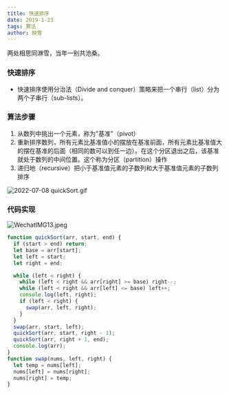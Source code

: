 ```yaml
---
title: 快速排序
date: 2019-1-23
tags: 算法
author: 映雪
---
```


两处相思同淋雪，当年一别共沧桑。

<!--more-->

### 快速排序

- 快速排序使用分治法（Divide and conquer）策略来把一个串行（list）分为两个子串行（sub-lists）。

### 算法步骤

1. 从数列中挑出一个元素，称为"基准"（pivot）
2. 重新排序数列，所有元素比基准值小的摆放在基准前面，所有元素比基准值大的摆在基准的后面（相同的数可以到任一边）。在这个分区退出之后，该基准就处于数列的中间位置。这个称为分区（partition）操作
3. 递归地（recursive）把小于基准值元素的子数列和大于基准值元素的子数列排序

![2022-07-08 quickSort.gif](https://www.runoob.com/wp-content/uploads/2019/03/quickSort.gif)

### 代码实现

![WechatIMG13.jpeg](/images/2022/07/19/yYMT23cBjPD9xwQ.jpg)

```js
function quickSort(arr, start, end) {
  if (start > end) return;
  let base = arr[start];
  let left = start;
  let right = end;

  while (left < right) {
    while (left < right && arr[right] >= base) right--;
    while (left < right && arr[left] <= base) left++;
    console.log(left, right);
    if (left < right) {
      swap(arr, left, right);
    }
  }
  swap(arr, start, left);
  quickSort(arr, start, right - 1);
  quickSort(arr, right + 1, end);
  console.log(arr);
}
function swap(nums, left, right) {
  let temp = nums[left];
  nums[left] = nums[right];
  nums[right] = temp;
}
```